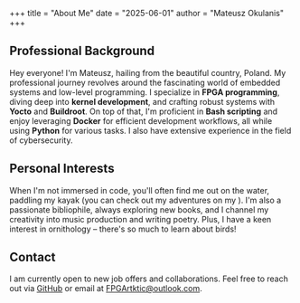 +++
title = "About Me"
date = "2025-06-01"
author = "Mateusz Okulanis"
+++

## Professional Background

Hey everyone! I'm Mateusz, hailing from the beautiful country, Poland. My professional journey revolves around the fascinating world of embedded systems and low-level programming. I specialize in **FPGA programming**, diving deep into **kernel development**, and crafting robust systems with **Yocto** and **Buildroot**. On top of that, I'm proficient in **Bash scripting** and enjoy leveraging **Docker** for efficient development workflows, all while using **Python** for various tasks. I also have extensive experience in the field of cybersecurity.

## Personal Interests

When I'm not immersed in code, you'll often find me out on the water, paddling my kayak (you can check out my adventures on my [ <YouTube channel>](https://www.youtube.com/channel/UCZ4LH0jrgK2l0PJ-q9K6hTA/videos)). I'm also a passionate bibliophile, always exploring new books, and I channel my creativity into music production and writing poetry. Plus, I have a keen interest in ornithology – there's so much to learn about birds!

## Contact

I am currently open to new job offers and collaborations. Feel free to reach out via [GitHub](https://github.com/FPGArtktic) or email at [FPGArtktic@outlook.com](FPGArtktic@outlook.com).